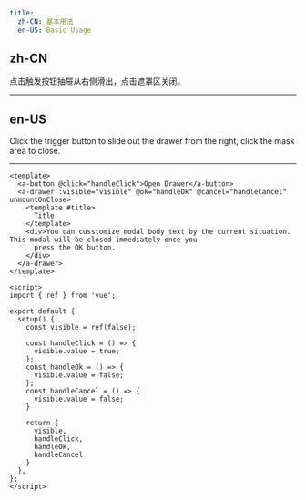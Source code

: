```yaml
title:
  zh-CN: 基本用法
  en-US: Basic Usage
```

## zh-CN

点击触发按钮抽屉从右侧滑出，点击遮罩区关闭。

---

## en-US

Click the trigger button to slide out the drawer from the right, click the mask area to close.

---

```vue
<template>
  <a-button @click="handleClick">Open Drawer</a-button>
  <a-drawer :visible="visible" @ok="handleOk" @cancel="handleCancel" unmountOnClose>
    <template #title>
      Title
    </template>
    <div>You can cusstomize modal body text by the current situation. This modal will be closed immediately once you
      press the OK button.
    </div>
  </a-drawer>
</template>

<script>
import { ref } from 'vue';

export default {
  setup() {
    const visible = ref(false);

    const handleClick = () => {
      visible.value = true;
    };
    const handleOk = () => {
      visible.value = false;
    };
    const handleCancel = () => {
      visible.value = false;
    }

    return {
      visible,
      handleClick,
      handleOk,
      handleCancel
    }
  },
};
</script>
```
